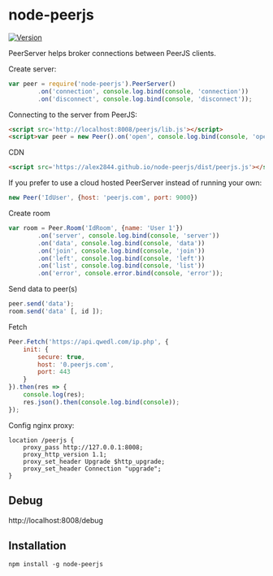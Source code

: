# node-peerjs

[![Version](https://img.shields.io/npm/v/node-peerjs.svg)](https://www.npmjs.org/package/node-peerjs)

PeerServer helps broker connections between PeerJS clients.

Create server:
```javascript
var peer = require('node-peerjs').PeerServer()
		.on('connection', console.log.bind(console, 'connection'))
		.on('disconnect', console.log.bind(console, 'disconnect'));
```
Connecting to the server from PeerJS:
```html
<script src='http://localhost:8008/peerjs/lib.js'></script>
<script>var peer = new Peer().on('open', console.log.bind(console, 'open'));</script>
```
CDN
```html
<script src='https://alex2844.github.io/node-peerjs/dist/peerjs.js'></script>
```
If you prefer to use a cloud hosted PeerServer instead of running your own:
```javascript
new Peer('IdUser', {host: 'peerjs.com', port: 9000})
```
Create room
```javascript
var room = Peer.Room('IdRoom', {name: 'User 1'})
		.on('server', console.log.bind(console, 'server'))
		.on('data', console.log.bind(console, 'data'))
		.on('join', console.log.bind(console, 'join'))
		.on('left', console.log.bind(console, 'left'))
		.on('list', console.log.bind(console, 'list'))
		.on('error', console.error.bind(console, 'error'));
```
Send data to peer(s)
```javascript
peer.send('data');
room.send('data' [, id ]);
```
Fetch
```javascript
Peer.Fetch('https://api.qwedl.com/ip.php', {
    init: {
        secure: true,
        host: '0.peerjs.com',
        port: 443
    }
}).then(res => {
    console.log(res);
    res.json().then(console.log.bind(console));
});
```
Config nginx proxy:
```nginx
location /peerjs {
	proxy_pass http://127.0.0.1:8008;
	proxy_http_version 1.1;
	proxy_set_header Upgrade $http_upgrade;
	proxy_set_header Connection "upgrade";
}
```

## Debug
http://localhost:8008/debug

## Installation
```
npm install -g node-peerjs
```
